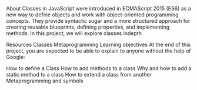 About
Classes in JavaScript were introduced in ECMAScript 2015 (ES6) as a new way to define objects and work with object-oriented programming concepts. They provide syntactic sugar and a more structured approach for creating reusable blueprints, defining properties, and implementing methods. In this project, we will explore classes indepth

Resources
Classes
Metaprogramming
Learning objectives
At the end of this project, you are expected to be able to explain to anyone without the help of Google:

 How to define a Class
 How to add methods to a class
 Why and how to add a static method to a class
 How to extend a class from another
 Metaprogramming and symbols
